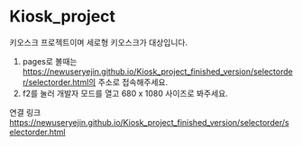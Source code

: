 # Kiosk_project
키오스크 프로젝트이며 세로형 키오스크가 대상입니다.
1. pages로 볼때는 https://newuseryejin.github.io/Kiosk_project_finished_version/selectorder/selectorder.html의 주소로 접속해주세요.
2. f2를 눌러 개발자 모드를 열고 680 x 1080 사이즈로 봐주세요.


연결 링크
https://newuseryejin.github.io/Kiosk_project_finished_version/selectorder/selectorder.html
